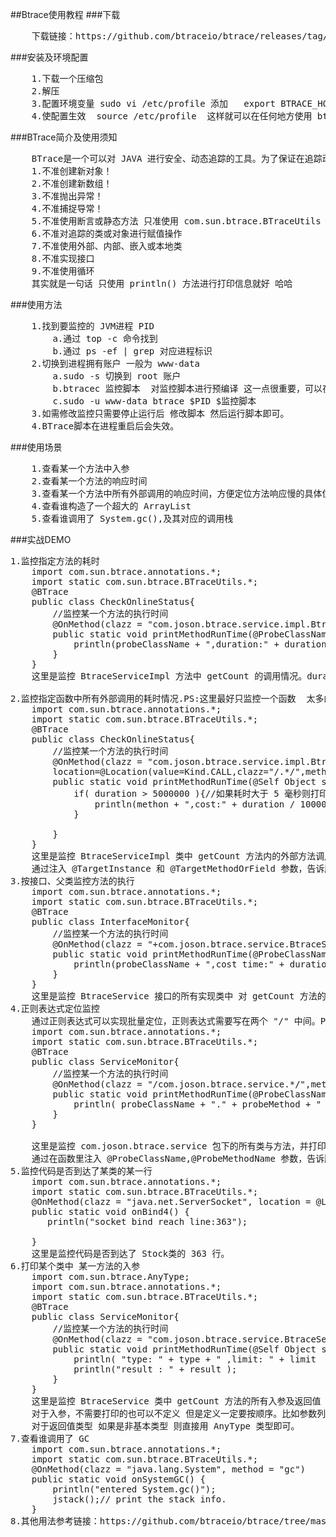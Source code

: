 ##Btrace使用教程
###下载
<pre>
	下载链接：https://github.com/btraceio/btrace/releases/tag/v1.3.9
</pre>
###安装及环境配置
<pre>
	1.下载一个压缩包
	2.解压
	3.配置环境变量 sudo vi /etc/profile 添加   export BTRACE_HOME=/home/josonliu/btrace     export PATH=$PATH:$BTRACE_HOME/bin PS:BTRACE_HOME必须是你解压的路径
	4.使配置生效  source /etc/profile  这样就可以在任何地方使用 btrace 命令了
</pre>
###BTrace简介及使用须知
<pre>
	BTrace是一个可以对 JAVA 进行安全、动态追踪的工具。为了保证在追踪动作的只读性，追踪动作不能改变程序的状态。一般来说 BTrace 具体有以下限制（禁令）：
	1.不准创建新对象！
	2.不准创建新数组！
	3.不准抛出异常！
	4.不准捕捉导常！
	5.不准使用断言或静态方法 只准使用 com.sun.btrace.BTraceUtils 中定义的类和方法及脚本里定义的 static 方法。
	6.不准对追踪的类或对象进行赋值操作
	7.不准使用外部、内部、嵌入或本地类
	8.不准实现接口
	9.不准使用循环
	其实就是一句话 只使用 println() 方法进行打印信息就好 哈哈
</pre>
###使用方法
<pre>
	1.找到要监控的 JVM进程 PID 
		a.通过 top -c 命令找到
		b.通过 ps -ef | grep 对应进程标识
	2.切换到进程拥有账户 一般为 www-data
		a.sudo -s 切换到 root 账户
		b.btracec 监控脚本  对监控脚本进行预编译 这一点很重要，可以在运行前发现错误。特别是应用到线上环境，必须强制先预编译一下，看是否报错。
		c.sudo -u www-data btrace $PID $监控脚本
	3.如需修改监控只需要停止运行后 修改脚本 然后运行脚本即可。
	4.BTrace脚本在进程重启后会失效。
</pre>
###使用场景
<pre>
	1.查看某一个方法中入参
	2.查看某一个方法的响应时间
	3.查看某一个方法中所有外部调用的响应时间，方便定位方法响应慢的具体位置及原因
	4.查看谁构造了一个超大的 ArrayList
	5.查看谁调用了 System.gc(),及其对应的调用栈
</pre>
###实战DEMO
<pre>
1.监控指定方法的耗时
	import com.sun.btrace.annotations.*;
	import static com.sun.btrace.BTraceUtils.*;
	@BTrace
	public class CheckOnlineStatus{
		//监控某一个方法的执行时间
		@OnMethod(clazz = "com.joson.btrace.service.impl.BtraceServiceImpl",method = "getCount",location=@Location(Kind.RETURN))
		public static void printMethodRunTime(@ProbeClassName String probeClassName,@Duration long duration){
			println(probeClassName + ",duration:" + duration / 1000000 + " ms");
		}
	}
	这里是监控 BtraceServiceImpl 方法中 getCount 的调用情况。duration是以纳秒为单位的,所以换算成 MS 比较好看一点 ，其他例子也是如此考虑。

2.监控指定函数中所有外部调用的耗时情况.PS:这里最好只监控一个函数  太多的话 性能没法看
	import com.sun.btrace.annotations.*;
	import static com.sun.btrace.BTraceUtils.*;
	@BTrace
	public class CheckOnlineStatus{
		//监控某一个方法的执行时间
		@OnMethod(clazz = "com.joson.btrace.service.impl.BtraceServiceImpl",method = "getCount",
		location=@Location(value=Kind.CALL,clazz="/.*/",method="/.*/",where = Where.AFTER))
		public static void printMethodRunTime(@Self Object self,@TargetInstance Object instance,@TargetMethodOrField String methon,@Duration long duration){
			if( duration > 5000000 ){//如果耗时大于 5 毫秒则打印出来 这个条件建议加 否则打印的调用函数太多 具体数值可以自己调控
				println(methon + ",cost:" + duration / 1000000 + " ms");
			}
			
		}
	}
	这里是监控 BtraceServiceImpl 类中 getCount 方法内的外部方法调用情况并打印出响应时间大于 5 MS 的外部调用方法名 。
	通过注入 @TargetInstance 和 @TargetMethodOrField 参数，告诉脚本实际匹配到的外部函数调用的类及方法名(或属性名) 
3.按接口、父类监控方法的执行
	import com.sun.btrace.annotations.*;
	import static com.sun.btrace.BTraceUtils.*;
	@BTrace
	public class InterfaceMonitor{
		//监控某一个方法的执行时间
		@OnMethod(clazz = "+com.joson.btrace.service.BtraceService",method = "getCount",location=@Location(Kind.RETURN))
		public static void printMethodRunTime(@ProbeClassName String probeClassName,@Duration long duration){
			println(probeClassName + ",cost time:" + duration / 1000000 + " ms");
		}
	}
	这里是监控 BtraceService 接口的所有实现类中 对 getCount 方法的调用情况。
4.正则表达式定位监控
	通过正则表达式可以实现批量定位，正则表达式需要写在两个 "/" 中间。PS:建议正则表达式的范围要尽可能的小，不然会非常慢。
	import com.sun.btrace.annotations.*;
	import static com.sun.btrace.BTraceUtils.*;
	@BTrace
	public class ServiceMonitor{
		//监控某一个方法的执行时间
		@OnMethod(clazz = "/com.joson.btrace.service.*/",method = "/.*/",location=@Location(Kind.RETURN))
		public static void printMethodRunTime(@ProbeClassName String probeClassName,@ProbeMethodName String probeMethod,@Duration long duration){
			println( probeClassName + "." + probeMethod + " cost time: " + duration / 1000000 + " ms.");
		}
	}

	这里是监控 com.joson.btrace.service 包下的所有类与方法，并打印其调用时间 以 MS 为单位。
	通过在函数里注入 @ProbeClassName,@ProbeMethodName 参数，告诉脚本实际匹配到的类和方法名。
5.监控代码是否到达了某类的某一行 
	import com.sun.btrace.annotations.*;
	import static com.sun.btrace.BTraceUtils.*;
	@OnMethod(clazz = "java.net.ServerSocket", location = @Location(value = Kind.LINE, line = 363))
	public static void onBind4() {
	   println("socket bind reach line:363");

	}
	这里是监控代码是否到达了 Stock类的 363 行。
6.打印某个类中 某一方法的入参
	import com.sun.btrace.AnyType;
	import com.sun.btrace.annotations.*;
	import static com.sun.btrace.BTraceUtils.*;
	@BTrace
	public class ServiceMonitor{
		//监控某一个方法的执行时间
		@OnMethod(clazz = "com.joson.btrace.service.BtraceService",method = "getCount",location=@Location(Kind.RETURN))
		public static void printMethodRunTime(@Self Object self,String type,Integer limit,@Return AnyType result ){
			println( "type: " + type + " ,limit: " + limit  );
			println("result : " + result );
		}
	}
	这里是监控 BtraceService 类中 getCount 方法的所有入参及返回值
	对于入参，不需要打印的也可以不定义 但是定义一定要按顺序。比如参数列表不能放在返回值的后面。
	对于返回值类型 如果是非基本类型 则直接用 AnyType 类型即可。
7.查看谁调用了 GC
	import com.sun.btrace.annotations.*;
	import static com.sun.btrace.BTraceUtils.*;
	@OnMethod(clazz = "java.lang.System", method = "gc")
	public static void onSystemGC() {
	    println("entered System.gc()");
	    jstack();// print the stack info.
	}
8.其他用法参考链接：https://github.com/btraceio/btrace/tree/master/samples
</pre>
